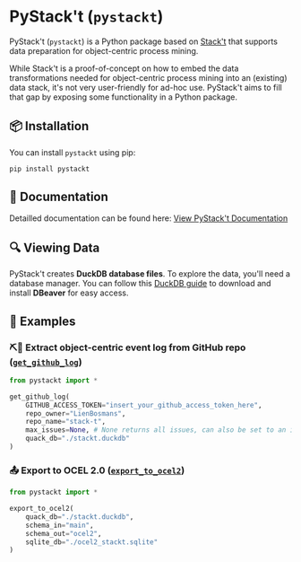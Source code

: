 # PyStack't (`pystackt`)
PyStack't (`pystackt`) is a Python package based on [Stack't](https://github.com/LienBosmans/stack-t) that supports data preparation for object-centric process mining.

While Stack't is a proof-of-concept on how to embed the data transformations needed for object-centric process mining into an (existing) data stack, it's not very user-friendly for ad-hoc use. PyStack't aims to fill that gap by exposing some functionality in a Python package.


## 📦 Installation  
You can install `pystackt` using pip:  

```sh
pip install pystackt
```

## 📖 Documentation  

Detailled documentation can be found here: [View PyStack't Documentation](https://lienbosmans.github.io/pystackt/)  

## 🔍 Viewing Data  
PyStack't creates **DuckDB database files**. To explore the data, you'll need a database manager. 
You can follow this [DuckDB guide](https://duckdb.org/docs/guides/sql_editors/dbeaver.html) to download and install **DBeaver** for easy access.


## 📝 Examples

### ⛏️🐙 Extract object-centric event log from GitHub repo ([`get_github_log`](docs/extract/get_github_log.md))
```python
from pystackt import *

get_github_log(
    GITHUB_ACCESS_TOKEN="insert_your_github_access_token_here",
    repo_owner="LienBosmans",
    repo_name="stack-t",
    max_issues=None, # None returns all issues, can also be set to an integer to extract a limited data set
    quack_db="./stackt.duckdb"
)
```

### 📤 Export to OCEL 2.0 ([`export_to_ocel2`](export/export_to_ocel2.md))
```python
from pystackt import *

export_to_ocel2(
    quack_db="./stackt.duckdb",
    schema_in="main",
    schema_out="ocel2",
    sqlite_db="./ocel2_stackt.sqlite"
)
```
